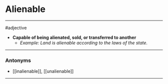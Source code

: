 # Alienable
---
#adjective
- **Capable of being alienated, sold, or transferred to another**
	- _Example: Land is alienable according to the laws of the state._
---
### Antonyms
- [[inalienable]], [[unalienable]]
---
